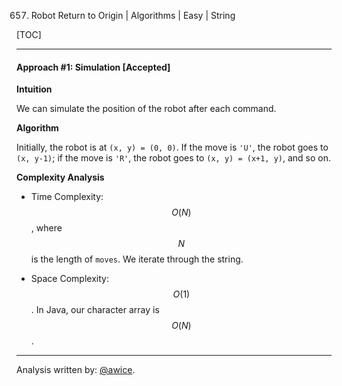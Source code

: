 657. Robot Return to Origin | Algorithms | Easy | String

[TOC]

---
#### Approach #1: Simulation [Accepted]

**Intuition**

We can simulate the position of the robot after each command.

**Algorithm**

Initially, the robot is at `(x, y) = (0, 0)`.  If the move is `'U'`, the robot goes to `(x, y-1)`; if the move is `'R'`, the robot goes to `(x, y) = (x+1, y)`, and so on.



**Complexity Analysis**

* Time Complexity: $$O(N)$$, where $$N$$ is the length of `moves`.  We iterate through the string.

* Space Complexity: $$O(1)$$.  In Java, our character array is $$O(N)$$.

---

Analysis written by: [@awice](https://leetcode.com/awice).
